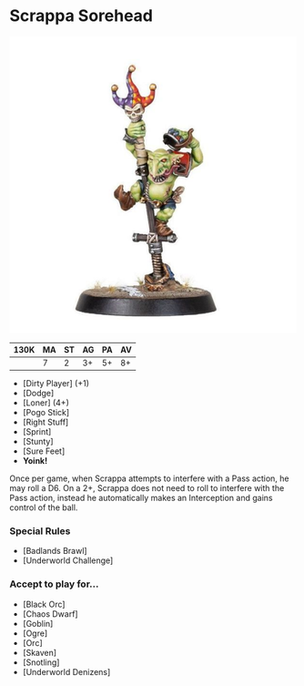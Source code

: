 # Scrappa Sorehead

![](../media/starplayers/ScrappaSorehead01.jpg)

| 130K  | MA | ST | AG | PA | AV |
| --- | --- | --- | --- | --- | --- |
| | 7 | 2 | 3+ | 5+ | 8+ |

* [Dirty Player] (+1)
* [Dodge]
* [Loner] (4+)
* [Pogo Stick]
* [Right Stuff]
* [Sprint]
* [Stunty]
* [Sure Feet]
* **Yoink!**

Once per game, when Scrappa attempts to interfere with a Pass action, he may roll a D6. On a 2+, Scrappa does not need to roll to interfere with the Pass action, instead he automatically makes an Interception and gains control of the ball.

### Special Rules

* [Badlands Brawl]
* [Underworld Challenge]

### Accept to play for...

* [Black Orc]
* [Chaos Dwarf]
* [Goblin]
* [Ogre]
* [Orc]
* [Skaven]
* [Snotling]
* [Underworld Denizens]
